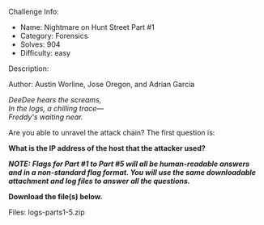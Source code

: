 
Challenge Info:
 - Name: Nightmare on Hunt Street Part #1
 - Category: Forensics    
 - Solves: 904
 - Difficulty: easy


 Description:

 Author: Austin Worline, Jose Oregon, and Adrian Garcia  
  
 *DeeDee hears the screams,  
 In the logs, a chilling trace—  
 Freddy's waiting near.*    
  
 Are you able to unravel the attack chain? The first question is:  
  
 **What is the IP address of the host that the attacker used?**   
  
 ***NOTE: Flags for Part \#1 to Part \#5 will all be human\-readable answers and in a non\-standard flag format. You will use the same downloadable attachment and log files to answer all the questions.***   
  
 **Download the file(s) below.**


 Files: logs-parts1-5.zip
